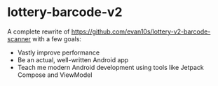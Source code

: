 # lottery-barcode-v2

A complete rewrite of https://github.com/evan10s/lottery-v2-barcode-scanner with a few goals:
- Vastly improve performance
- Be an actual, well-written Android app
- Teach me modern Android development using tools like Jetpack Compose and ViewModel